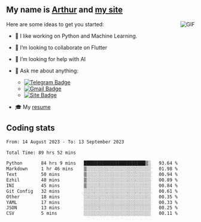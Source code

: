 
## My name is [Arthur](https://www.linkedin.com/in/arthur-novais-201420/) and [my site](https://arthurcn96.github.io/)

<!--
**Arthurcn96/Arthurcn96** is a ✨ _special_ ✨ repository because its `README.md` (this file) appears on your GitHub profile.
-->
<img align="right"  max-width="440" max-height="240" alt="GIF" src="https://raw.githubusercontent.com/Arthurcn96/Arthurcn96/master/helloThere.gif" />

Here are some ideas to get you started:

- 🤖 I like working on Python and Machine Learning.
- 👯 I’m looking to collaborate on Flutter
- 🤔 I’m looking for help with AI
- 💬 Ask me about anything:
    - [![Telegram Badge](https://img.shields.io/badge/-@Arthurcn9-0088cc?style=for-the-badge&logo=Telegram&logoColor=white)](https://t.me/Arthurcn9)
    - [![Gmail Badge](https://img.shields.io/badge/-@Arthurcn9-red?style=for-the-badge&logo=Gmail&logoColor=white)](mailto:Arthurcn96@gmail.com)
    - [![Site Badge](https://img.shields.io/badge/arthurcn96.github.io-informational?style=for-the-badge&logo=internetexplorer)](https://arthurcn96.github.io/)

- 🎓 My [resume](https://github.com/Arthurcn96/resume/blob/master/Resume_PT-BR.pdf)


## Coding stats
<!--START_SECTION:waka-->

```txt
From: 14 August 2023 - To: 13 September 2023

Total Time: 89 hrs 52 mins

Python       84 hrs 9 mins   ███████████████████████▒░   93.64 %
Markdown     1 hr 46 mins    ▒░░░░░░░░░░░░░░░░░░░░░░░░   01.98 %
Text         50 mins         ▒░░░░░░░░░░░░░░░░░░░░░░░░   00.94 %
Ezhil        48 mins         ▒░░░░░░░░░░░░░░░░░░░░░░░░   00.89 %
INI          45 mins         ▒░░░░░░░░░░░░░░░░░░░░░░░░   00.84 %
Git Config   32 mins         ░░░░░░░░░░░░░░░░░░░░░░░░░   00.61 %
Other        18 mins         ░░░░░░░░░░░░░░░░░░░░░░░░░   00.35 %
YAML         17 mins         ░░░░░░░░░░░░░░░░░░░░░░░░░   00.33 %
JSON         13 mins         ░░░░░░░░░░░░░░░░░░░░░░░░░   00.25 %
CSV          5 mins          ░░░░░░░░░░░░░░░░░░░░░░░░░   00.11 %
```

<!--END_SECTION:waka-->
